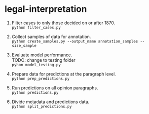 # legal-interpretation

1. Filter cases to only those decided on or after 1870.  
`python filter_cases.py`

2. Collect samples of data for annotation.  
`python create_samples.py --output_name annotation_samples --size_sample`


3. Evaluate model performance.  
TODO: change to testing folder  
`pyhon model_testing.py`

4. Prepare data for predictions at the paragraph level.  
`python prep_predictions.py`

5. Run predictions on all opinion paragraphs.   
`python predictions.py`

6. Divide metadata and predictions data.   
`python split_predictions.py`